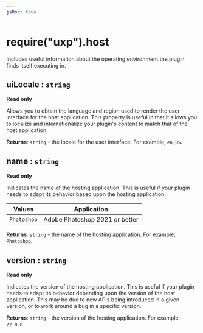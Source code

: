 ```yaml
---
jsDoc: true
---
```


<a name="host" id="host"></a>

# require("uxp").host

Includes useful information about the operating environment the plugin finds itself executing in.

<JsDocParameters/>

<a name="host-uilocale" id="host-uilocale"></a>

## uiLocale : `string`
**Read only**

Allows you to obtain the language and region used to render the user interface for the host application. This property is useful in that it allows you to localize and internationalize your plugin's content to match that of the host application.

**Returns**: `string` - the locale for the user interface. For example, `en_US`.

<a name="host-name" id="host-name"></a>

## name : `string`
**Read only**

Indicates the name of the hosting application. This is useful if your plugin needs to adapt its behavior based upon the hosting application.

Values      | Application
------------|------------
`Photoshop` | Adobe Photoshop 2021 or better

**Returns**: `string` - the name of the hosting application. For example, `Photoshop`.

<a name="host-version" id="host-version"></a>

## version : `string`
**Read only**

Indicates the version of the hosting application. This is useful if your plugin needs to adapt its behavior depending upon the version of the host application. This may be due to new APIs being introduced in a given version, or to work around a bug in a specific version.

**Returns**: `string` - the version of the hosting application. For example, `22.0.0`.
